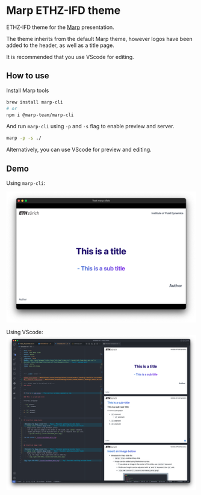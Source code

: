 # Marp ETHZ-IFD theme

ETHZ-IFD theme for the [Marp](https://marp.app) presentation.

The theme inherits from the default Marp theme, however logos have been added to the header, as well as a title page.

It is recommended that you use VScode for editing.

## How to use

Install Marp tools

```bash
brew install marp-cli
# or
npm i @marp-team/marp-cli
```

And run `marp-cli` using `-p` and `-s` flag to enable preview and server.

```bash
marp -p -s ./
```

Alternatively, you can use VScode for preview and editing.

## Demo

Using `marp-cli`:

![demo1](assets/screenshot_2.png)

Using VScode:
![demo2](assets/screenshot.png)
